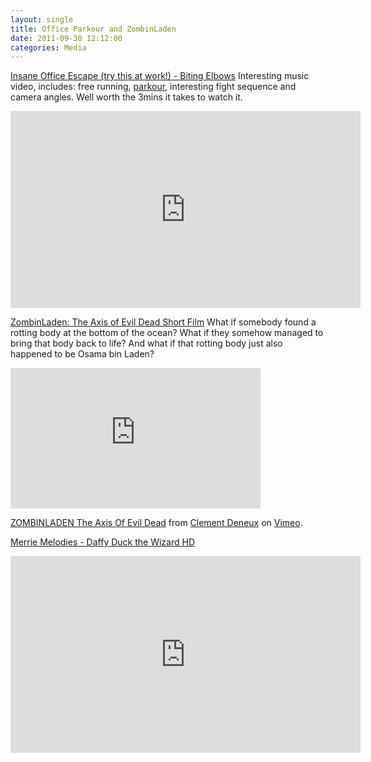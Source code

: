```yaml
---
layout: single
title: Office Parkour and ZombinLaden
date: 2011-09-30 12:12:00
categories: Media
---
```

<a href="http://www.youtube.com/watch?v=QYm-dT24iRY&feature=player_embedded">Insane Office Escape (try this at work!) - Biting Elbows</a>
Interesting music video, includes: free running, <a href="http://en.wikipedia.org/wiki/Parkour">parkour</a>, interesting fight sequence and camera angles. Well worth the 3mins it takes to watch it. 
<iframe width="560" height="315" src="http://www.youtube.com/embed/QYm-dT24iRY" frameborder="0" allowfullscreen></iframe>

<a href="http://www.iwatchstuff.com/2011/09/zombinladen-the-axis-of-evil-dead.php">ZombinLaden: The Axis of Evil Dead Short Film</a>
What if somebody found a rotting body at the bottom of the ocean? What if they somehow managed to bring that body back to life? And what if that rotting body just also happened to be Osama bin Laden? 
<iframe src="http://player.vimeo.com/video/29442326?color=cf000a" width="400" height="225" frameborder="0" webkitAllowFullScreen allowFullScreen></iframe><p><a href="http://vimeo.com/29442326">ZOMBINLADEN The Axis Of Evil Dead</a> from <a href="http://vimeo.com/mork">Clement Deneux</a> on <a href="http://vimeo.com">Vimeo</a>.</p>

<a href="http://www.youtube.com/watch?v=3Oe7Q8OCm5I&feature=player_embedded">Merrie Melodies - Daffy Duck the Wizard HD</a>
<iframe width="560" height="315" src="http://www.youtube.com/embed/3Oe7Q8OCm5I" frameborder="0" allowfullscreen></iframe>


